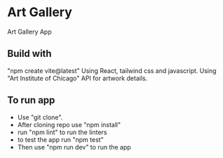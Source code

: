# Art Gallery

Art Gallery App

## Build with

"npm create vite@latest"
Using React, tailwind css and javascript.
Using "Art Institute of Chicago" API for artwork details.

## To run app

- Use "git clone".
- After cloning repo use "npm install"
- run "npm lint" to run the linters
- to test the app run "npm test"
- Then use "npm run dev" to run the app

